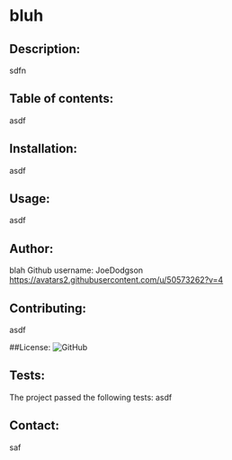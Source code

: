 # bluh

## Description:
sdfn

## Table of contents:
asdf

## Installation:
asdf

## Usage:
asdf

## Author:
blah
Github username: JoeDodgson
https://avatars2.githubusercontent.com/u/50573262?v=4

## Contributing:
asdf

##License:
![GitHub](https://img.shields.io/github/license/JoeDodgson/Readme-Generator?logoColor=%23ff0000)

## Tests:
The project passed the following tests:
asdf

## Contact:
saf
